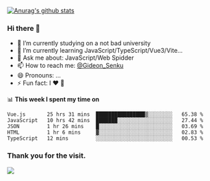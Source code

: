 [![Anurag's github stats](https://github-readme-stats.vercel.app/api?username=gideonsenku)](https://github.com/anuraghazra/github-readme-stats)
### Hi there 👋
- 🔭 I’m currently studying on a not bad university 
- 🌱 I’m currently learning JavaScript/TypeScript/Vue3/Vite...
- 💬 Ask me about: JavaScript/Web Spidder 
- 📫 How to reach me: [@Gideon_Senku](https://t.me/Gideon_Senku)
- 😄 Pronouns: ...
- ⚡ Fun fact: I ❤️ 🎵

📊 **This week I spent my time on**
<!--START_SECTION:waka-->
```text
Vue.js       25 hrs 31 mins  ████████████████▒░░░░░░░░   65.38 % 
JavaScript   10 hrs 42 mins  ███████░░░░░░░░░░░░░░░░░░   27.44 % 
JSON         1 hr 26 mins    █░░░░░░░░░░░░░░░░░░░░░░░░   03.69 % 
HTML         1 hr 6 mins     ▓░░░░░░░░░░░░░░░░░░░░░░░░   02.83 % 
TypeScript   12 mins         ░░░░░░░░░░░░░░░░░░░░░░░░░   00.53 % 
```
<!--END_SECTION:waka-->


### Thank you for the visit.
![](http://profile-counter.glitch.me/gideonsenku/count.svg)
<!--
**GideonSenku/GideonSenku** is a ✨ _special_ ✨ repository because its `README.md` (this file) appears on your GitHub profile.

Here are some ideas to get you started:

- 🔭 I’m currently working on ...
- 🌱 I’m currently learning ...
- 👯 I’m looking to collaborate on ...
- 🤔 I’m looking for help with ...
- 💬 Ask me about ...
- 📫 How to reach me: ...
- 😄 Pronouns: ...
- ⚡ Fun fact: ...
-->
